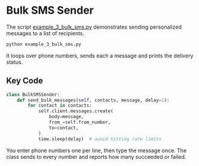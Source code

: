---
---

# Bulk SMS Sender

The script [example_3_bulk_sms.py](../example_3_bulk_sms.py) demonstrates sending personalized messages to a list of recipients.

```bash
python example_3_bulk_sms.py
```

It loops over phone numbers, sends each a message and prints the delivery status.

## Key Code
```python
class BulkSMSSender:
    def send_bulk_messages(self, contacts, message, delay=1):
        for contact in contacts:
            self.client.messages.create(
                body=message,
                from_=self.from_number,
                to=contact,
            )
            time.sleep(delay)  # avoid hitting rate limits
```

You enter phone numbers one per line, then type the message once. The class sends to every number and reports how many succeeded or failed.
